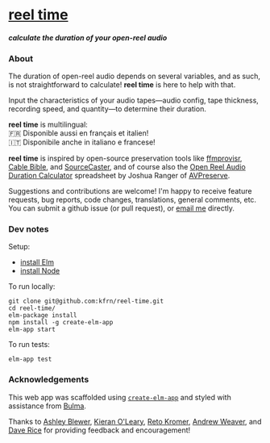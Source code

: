 # [reel time](https://kfrn.github.io/reel-time)

#### _calculate the duration of your open-reel audio_

### About

The duration of open-reel audio depends on several variables, and as such, is not straightforward to calculate! **reel time** is here to help with that.

Input the characteristics of your audio tapes—audio config, tape thickness, recording speed, and quantity—to determine their duration.

**reel time** is multilingual:  
🇫🇷 Disponible aussi en français et italien!  
🇮🇹 Disponibile anche in italiano e francese!

**reel time** is inspired by open-source preservation tools like [ffmprovisr](https://amiaopensource.github.io/ffmprovisr/), [Cable Bible](https://amiaopensource.github.io/cable-bible/), and [SourceCaster](https://datapraxis.github.io/sourcecaster/), and of course also the [Open Reel Audio Duration Calculator](https://www.avpreserve.com/open-reel-audio-duration-calculator/) spreadsheet by Joshua Ranger of [AVPreserve](https://www.avpreserve.com/).

Suggestions and contributions are welcome! I'm happy to receive feature requests, bug reports, code changes, translations, general comments, etc. You can submit a github issue (or pull request), or [email me](mailto:kfnagels@gmail.com) directly.

### Dev notes

Setup:
* [install Elm](https://guide.elm-lang.org/install.html)
* [install Node](https://nodejs.org/en/download/)

To run locally:
```
git clone git@github.com:kfrn/reel-time.git
cd reel-time/
elm-package install
npm install -g create-elm-app
elm-app start
```

To run tests:
```
elm-app test
```

<!-- To deploy to github pages:
```
elm-app build
gh-pages -d build
``` -->

### Acknowledgements

This web app was scaffolded using [`create-elm-app`](https://www.npmjs.com/package/create-elm-app) and styled with assistance from [Bulma](https://bulma.io/).

Thanks to [Ashley Blewer](https://github.com/ablwr), [Kieran O'Leary](https://github.com/kieranjol), [Reto Kromer](https://github.com/retokromer), [Andrew Weaver](https://github.com/privatezero), and [Dave Rice](https://github.com/dericed) for providing feedback and encouragement!
